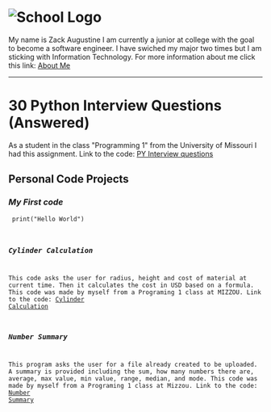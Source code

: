 ![School Logo](https://educationusa.state.gov/sites/default/files/field_hei_logo/mizzou_institution_logo.jpg)     
================
My name is Zack Augustine I am currently a junior at college with the goal to become a software engineer. I have swiched my major two times but I am sticking with Information Technology.
For more information about me click this link: [About Me](https://github.com/zacka37/About-me--Full-Page-.git) 

---
 # **30 Python Interview Questions (Answered)**
 As a student in the class "Programming 1" from the University of Missouri I had this assignment.
 Link to the code: [PY Interview questions](https://github.com/zacka37/Python-Interview-Questions.git)

## **Personal Code Projects**
 ### *My First code*
 <code> print("Hello World")

 ### *Cylinder Calculation*
 This code asks the user for radius, height and cost of material at current time. Then it calculates the cost in USD based on a formula. This code was made by myself from a Programing 1 class at MIZZOU.
 Link to the code: [Cylinder Calculation](https://github.com/zacka37/Cylinder-Material-Cost-Calculator.git)

 ### *Number Summary*
This program asks the user for a file already created to be uploaded. A summary is provided including the sum, how many numbers there are, average, max value, min value, range, median, and mode. This code was made by myself from a Programing 1 class at Mizzou.
Link to the code: [Number Summary](https://github.com/zacka37/Number-Summary.git)